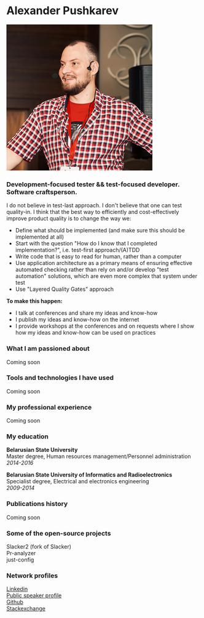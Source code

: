 # Alexander Pushkarev
![Alexander Pushkarev](photo.png)

### Development-focused tester && test-focused developer. Software craftsperson.

I do not believe in test-last approach. I don't believe that one can test quality-in. I think that the best way to efficiently and cost-effectively improve product quality is to change the way we:
  -  Define what should be implemented (and make sure this should be implemented at all)
  -  Start with the question "How do I know that I completed implementation?", i.e. test-first approach/(A)TDD
  -  Write code that is easy to read for human, rather than a computer
  -  Use application architecture as a primary means of ensuring effective automated checking rather than rely on and/or develop "test automation" solutions, which are even more complex that system under test
  -  Use "Layered Quality Gates" approach

**To make this happen:**
  -  I talk at conferences and share my ideas and know-how
  -  I publish my ideas and know-how on the internet
  -  I provide workshops at the conferences and on requests where I show how my ideas and know-how can be used on practices

### What I am passioned about
Coming soon

### Tools and technologies I have used
Coming soon

### My professional experience
Coming soon

### My education
**Belarusian State University**  
Master degree, Human resources management/Personnel administration  
*2014-2016*


**Belarusian State University of Informatics and Radioelectronics**  
Specialist degree, Electrical  and electronics engineering  
*2009-2014*

### Publications history
Coming soon

### Some of the open-source projects
Slacker2 (fork of Slacker)  
Pr-analyzer  
just-config

### Network profiles
[Linkedin](https://www.linkedin.com/in/alexpushkarev)  
[Public speaker profile](https://sessionize.com/aqaguy)  
[Github](https://github.com/senpay)  
[Stackexchange](https://stackexchange.com/users/9934875/alexander-pushkarev?tab=accounts)

